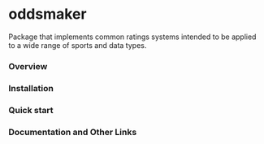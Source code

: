 # oddsmaker
Package that implements common ratings systems intended to be applied to a wide range of sports and data types.


### Overview

### Installation

### Quick start

### Documentation and Other Links




